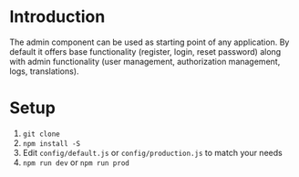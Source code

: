 # Introduction

The admin component can be used as  starting point of any application. By default it offers base functionality (register, login, reset password) along with admin functionality (user management, authorization management, logs, translations).

# Setup 

1. `git clone`
2. `npm install -S`
3. Edit `config/default.js` or `config/production.js` to match your needs
4. `npm run dev` or `npm run prod`
